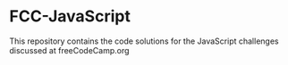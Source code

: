 # FCC-JavaScript
This repository contains the code solutions for the JavaScript challenges discussed at freeCodeCamp.org
